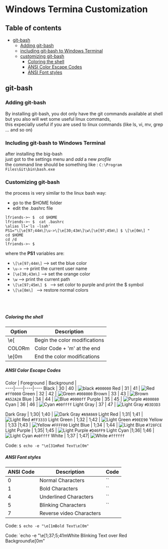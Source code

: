 



# Windows Termina Customization

## Table of contents

* [git-bash](#git-bash)
    * [Adding git-bash](#adding-git-bash)
    * [including git-bash to Windows Terminal](#including-git-bash-to-windows-terminal)
    * [customizing git-bash](#customizing-git-bash)
        * [Coloring the shell](#coloring-the-shell)
        * [ANSI Color Escape Codes](#ansi—color-escape-codes)
        * [ANSI Font styles](#ansi-font-styles)



## git-bash

### Adding git-bash


By installing git-bash, you dot only have the git commands available at shell
but you also will wet some useful linux commands,   
this expecially useful if you are used to linux commands (like ls, vi, mv, grep ... and so on)


### Including git-bash to Windows Terminal  

after installing the big-bash  
just got to the settings menu and *add* a new *profile*  
the command line should be something like : `C:\Program Files\Git\bin\bash.exe`  

### Customizing git-bash

the process is very similar to the linux bash way:  

* go to the $HOME folder
* edit the .bashrc file

```
lfriends->~ $  cd $HOME
lfriends->~ $  cat .bashrc
\alias ll='ls -lsah'
PS1="\[\e[97;44m\]\u->\[\e[30;43m\]\w\[\e[97;45m\] $ \[\e[0m\] "
cd $HOME
cd /d
lfriends->~ $ 
```

where the **PS1** variables are:

- `\[\e[97;44m\]` --> set the blue color
- `\u->` --> print the current user name
- `[\e[30;43m\]` --> set the orange color
- `\w` --> print the current path
- `\[\e[97;45m\] $ ` --> set color to purple and print the $ symbol
- `\[\e[0m\] ` --> restore normal colors

<br><br>

##### Coloring the shell

Option| 	Description
----|-----
\e[ | Begin the color modifications
COLORm | Color Code + 'm' at the end
\e[0m| 	End the color modifications


##### ANSI Color Escape Codes

Color |	Foreground |	Background |	
----|----|----|----
Black |	30 |	40 	| ![black](https://placehold.co/15x15/000000/000000.png)  `#000000`
  Red |	31 |	41 	| ![Red](https://placehold.co/15x15/ff0000/ff0000.png) `#ff0000`
Green |	32 |	42 	| ![Green](https://placehold.co/15x15/008000/008000.png) `#008000`
Brown |	33 |	43 	| ![Brown](https://placehold.co/15x15/A52A2A/A52A2A.png) `#A52A2A`
Blue |	34 |	44 	| ![Blue](https://placehold.co/15x15/0000ff/0000ff.png) `#0000ff`
Purple |	35 |	45 |	![Purple](https://placehold.co/15x15/800080/800080.png) `#800080`
Cyan |	36 |	46 	| ![Cyan](https://placehold.co/15x15/00ffff/00ffff.png) `#00ffff`
Light Gray |	37 |	47 | ![Light Gray](https://placehold.co/15x15/D3D3D3/D3D3D3.png)  	`#D3D3D3`

Dark Gray |	1;30| 	1;40 	| ![Dark Gray](https://placehold.co/15x15/A9A9A9/A9A9A9.png) 	`#A9A9A9`
Light Red |	1;31| 	1;41 	| ![Light Red](https://placehold.co/15x15/FF3333/FF3333.png) 	`#FF3333`
Light Green |	1;32 |	1;42 	 | ![Light Green](https://placehold.co/15x15/90EE90/90EE90.png) 	`#90EE90`
Yellow |	1;33 	|1;43 	 | ![Yellow](https://placehold.co/15x15/FFFF00/FFFF00.png) 	`#FFFF00`
Light Blue |	1;34 |	1;44 	| ![Light Blue](https://placehold.co/15x15/728FCE/728FCE.png) 	`#728FCE`
Light Purple |	1;35| 	1;45 	| ![Light Purple](https://placehold.co/15x15/D46FF9/D46FF9.png) 	`#D46FF9`
Light Cyan |1;36| 	1;46 	| ![Light Cyan](https://placehold.co/15x15/e0ffff/e0ffff.png) 	`#e0ffff`
White |	1;37 |	1;47| ![White](https://placehold.co/15x15/ffffff/ffffff.png) 	`#ffffff`

Code: `$ echo -e "\e[31mRed Text\e[0m"`

##### ANSI Font styles 

ANSI Code |	Description | Code
---|---|---
0 |	Normal Characters | ``
1 |	Bold Characters | ``
4 |	Underlined Characters | ``
5 |	Blinking Characters | ``
7 |	Reverse video Characters | 

Code: `$ echo -e "\e[1mBold Text\e[0m"`

Code: `echo -e "\e[1;37;5;41mWhite Blinking Text over Red Background\e[0m"


